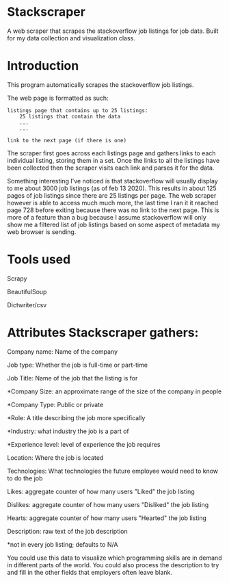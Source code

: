 # Stackscraper
A web scraper that scrapes the stackoverflow job listings for job data.
Built for my data collection and visualization class.


# Introduction
This program automatically scrapes the stackoverflow job listings.

The web page is formatted as such:
```
listings page that contains up to 25 listings:
    25 listings that contain the data
    ...
    ...
    
link to the next page (if there is one)
```

The scraper first goes across each listings page and gathers links
to each individual listing, storing them in a set. Once the links to all the 
listings have been collected then the scraper visits each link and 
parses it for the data.

Something interesting I've noticed is that stackoverflow will usually display 
to me about 3000 job listings (as of feb 13 2020). This results in about 125 pages of job listings
since there are 25 listings per page. The web scraper however is able to access much much more,
the last time I ran it it reached page 728 before exiting because there was no link to the next
page. This is more of a feature than a bug because I assume stackoverflow will only show me 
a filtered list of job listings based on some aspect of metadata my web browser is sending.


# Tools used
Scrapy

BeautifulSoup

Dictwriter/csv


# Attributes Stackscraper gathers:
Company name: Name of the company

Job type: Whether the job is full-time or part-time

Job Title: Name of the job that the listing is for

*Company Size: an approximate range of the size of the company in people

*Company Type: Public or private

*Role: A title describing the job more specifically

*Industry: what industry the job is a part of

*Experience level: level of experience the job requires

Location: Where the job is located

Technologies: What technologies the future employee would need to know to do the job

Likes: aggregate counter of how many users "Liked" the job listing

Dislikes: aggregate counter of how many users "Disliked" the job listing

Hearts: aggregate counter of how many users "Hearted" the job listing

Description: raw text of the job description
 
*not in every job listing; defaults to N/A


You could use this data to visualize which programming skills are in demand
in different parts of the world. You could also process the description
to try and fill in the other fields that employers often leave blank.
